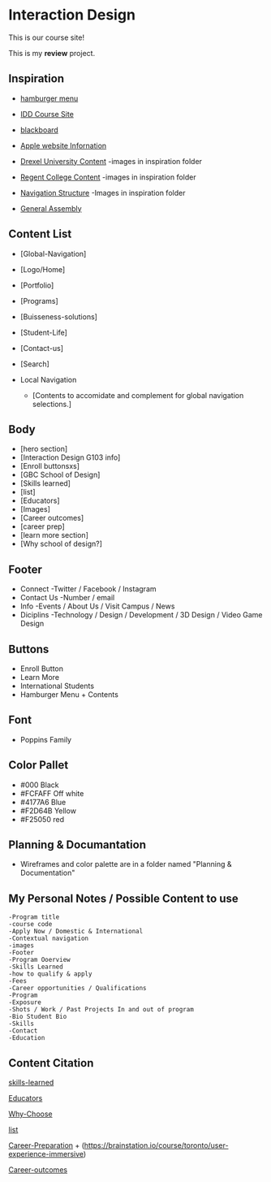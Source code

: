 # Interaction Design
This is our course site!

This is my **review** project.

## Inspiration

- [hamburger menu](https://www.youtube.com/watch?v=DZg6UfS5zYg)

- [IDD Course Site](https://)

- [blackboard](https://bb-gbc.blackboard.com/webapps/portal/execute/tabs/tabAction?tab_tab_group_id=_1_1)
- [Apple website Infornation](https://www.apple.com/ca/)
- [Drexel University Content](https://drexel.edu/)
    -images in inspiration folder
- [Regent College Content](https://www.regent-college.edu/course-listing/course-details/APPL.500)
    -images in inspiration folder 
- [Navigation Structure](https://dribbble.com/shots/6710893-News)
    -Images in inspiration folder 
- [General Assembly](https://generalassemb.ly/education/learn-user-experience-design-online)

## Content List
- [Global-Navigation]
- [Logo/Home]
- [Portfolio]
- [Programs]
- [Buisseness-solutions]
- [Student-Life]
- [Contact-us]
- [Search]
    
    
- Local Navigation 
    - [Contents to accomidate and complement for global navigation selections.]

## Body
- [hero section]
- [Interaction Design G103 info]
- [Enroll buttonsxs]
- [GBC School of Design]
- [Skills learned]
- [list]
- [Educators]
- [Images]
- [Career outcomes]
- [career prep]
- [learn more section]
- [Why school of design?]

## Footer
- Connect
-Twitter / Facebook / Instagram
- Contact Us
 -Number / email 
- Info 
 -Events / About Us / Visit Campus / News
- Diciplins 
 -Technology / Design / Development / 3D Design / Video Game Design

## Buttons
- Enroll Button
- Learn More
- International Students
- Hamburger Menu + Contents

## Font
- Poppins Family

## Color Pallet
- #000 Black
- #FCFAFF Off white
- #4177A6 Blue
- #F2D64B Yellow
- #F25050 red

## Planning & Documantation
- Wireframes and color palette are in a folder named "Planning & Documentation"

## My Personal Notes / Possible Content to use
    -Program title
    -course code
    -Apply Now / Domestic & International
    -Contextual navigation
    -images
    -Footer
    -Program Ooerview
    -Skills Learned
    -how to qualify & apply
    -Fees
    -Career opportunities / Qualifications
    -Program 
    -Exposure
    -Shots / Work / Past Projects In and out of program
    -Bio Student Bio
    -Skills
    -Contact
    -Education 

 ## Content Citation

[skills-learned](https://generalassemb.ly/education/user-experience-design-immersive/toronto)

[Educators](https://generalassemb.ly/education/user-experience-design-immersive/toronto)

[Why-Choose](https://www.georgebrown.ca/giving/school-of-design-investment-brochure.pdf)

[list](https://generalassemb.ly/education/user-experience-design-immersive/toronto)

[Career-Preparation](https://generalassemb.ly/education/user-experience-design-immersive/toronto) +
(https://brainstation.io/course/toronto/user-experience-immersive)

[Career-outcomes](https://www.georgebrown.ca/programs/interaction-design-and-development-program-g103/)

